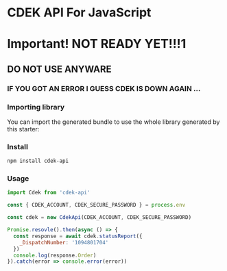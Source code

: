 # CDEK API For JavaScript

# Important! NOT READY YET!!!1
## DO NOT USE ANYWARE
### IF YOU GOT AN ERROR I GUESS CDEK IS DOWN AGAIN ...

 ### Importing library

You can import the generated bundle to use the whole library generated by this starter:


### Install

```bash
npm install cdek-api
```

### Usage

```javascript
import Cdek from 'cdek-api'

const { CDEK_ACCOUNT, CDEK_SECURE_PASSWORD } = process.env

const cdek = new CdekApi(CDEK_ACCOUNT, CDEK_SECURE_PASSWORD)

Promise.resovle().then(async () => {
  const response = await cdek.statusReport({
    _DispatchNumber: '1094801704'
  })
  console.log(response.Order)
}).catch(error => console.error(error))
```
